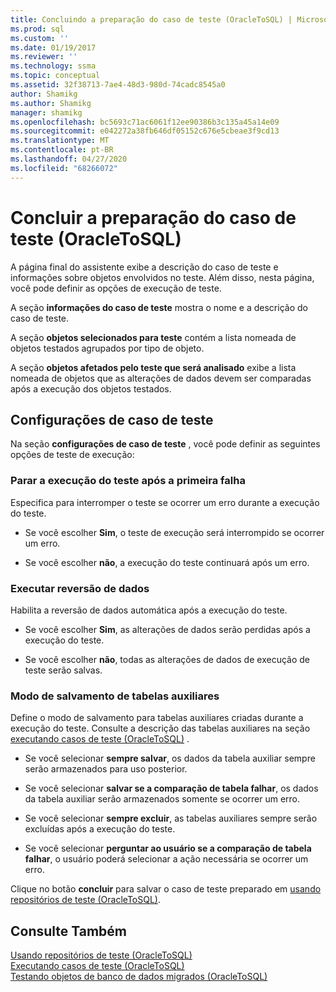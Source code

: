 ```yaml
---
title: Concluindo a preparação do caso de teste (OracleToSQL) | Microsoft Docs
ms.prod: sql
ms.custom: ''
ms.date: 01/19/2017
ms.reviewer: ''
ms.technology: ssma
ms.topic: conceptual
ms.assetid: 32f38713-7ae4-48d3-980d-74cadc8545a0
author: Shamikg
ms.author: Shamikg
manager: shamikg
ms.openlocfilehash: bc5693c71ac6061f12ee90386b3c135a45a14e09
ms.sourcegitcommit: e042272a38fb646df05152c676e5cbeae3f9cd13
ms.translationtype: MT
ms.contentlocale: pt-BR
ms.lasthandoff: 04/27/2020
ms.locfileid: "68266072"
---
```

# <a name="finishing-test-case-preparation-oracletosql"></a>Concluir a preparação do caso de teste (OracleToSQL)
A página final do assistente exibe a descrição do caso de teste e informações sobre objetos envolvidos no teste. Além disso, nesta página, você pode definir as opções de execução de teste.  
  
A seção **informações do caso de teste** mostra o nome e a descrição do caso de teste.  
  
A seção **objetos selecionados para teste** contém a lista nomeada de objetos testados agrupados por tipo de objeto.  
  
A seção **objetos afetados pelo teste que será analisado** exibe a lista nomeada de objetos que as alterações de dados devem ser comparadas após a execução dos objetos testados.  
  
## <a name="test-case-settings"></a>Configurações de caso de teste  
Na seção **configurações de caso de teste** , você pode definir as seguintes opções de teste de execução:  
  
### <a name="stop-test-execution-after-first-failure"></a>Parar a execução do teste após a primeira falha  
Especifica para interromper o teste se ocorrer um erro durante a execução do teste.  
  
-   Se você escolher **Sim**, o teste de execução será interrompido se ocorrer um erro.  
  
-   Se você escolher **não**, a execução do teste continuará após um erro.  
  
### <a name="perform-data-rollback"></a>Executar reversão de dados  
Habilita a reversão de dados automática após a execução do teste.  
  
-   Se você escolher **Sim**, as alterações de dados serão perdidas após a execução do teste.  
  
-   Se você escolher **não**, todas as alterações de dados de execução de teste serão salvas.  
  
### <a name="auxiliary-tables-saving-mode"></a>Modo de salvamento de tabelas auxiliares  
Define o modo de salvamento para tabelas auxiliares criadas durante a execução do teste. Consulte a descrição das tabelas auxiliares na seção [executando casos de teste &#40;OracleToSQL&#41;](../../ssma/oracle/running-test-cases-oracletosql.md) .  
  
-   Se você selecionar **sempre salvar**, os dados da tabela auxiliar sempre serão armazenados para uso posterior.  
  
-   Se você selecionar **salvar se a comparação de tabela falhar**, os dados da tabela auxiliar serão armazenados somente se ocorrer um erro.  
  
-   Se você selecionar **sempre excluir**, as tabelas auxiliares sempre serão excluídas após a execução do teste.  
  
-   Se você selecionar **perguntar ao usuário se a comparação de tabela falhar**, o usuário poderá selecionar a ação necessária se ocorrer um erro.  
  
Clique no botão **concluir** para salvar o caso de teste preparado em [usando repositórios de teste (OracleToSQL)](https://msdn.microsoft.com/f941cce4-d3e3-4aeb-a88a-4f101a97a9f4).  
  
## <a name="see-also"></a>Consulte Também  
[Usando repositórios de teste &#40;OracleToSQL&#41;](../../ssma/oracle/using-test-repositories-oracletosql.md)  
[Executando casos de teste &#40;OracleToSQL&#41;](../../ssma/oracle/running-test-cases-oracletosql.md)  
[Testando objetos de banco de dados migrados &#40;OracleToSQL&#41;](../../ssma/oracle/testing-migrated-database-objects-oracletosql.md)  
  
